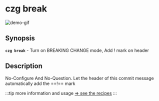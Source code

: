 # czg break

![demo-gif](https://user-images.githubusercontent.com/40693636/175755362-2fdeed9e-cf05-4f41-b317-453154a5775c.gif) <!-- size=688x247 -->

## Synopsis

**`czg break`** - Turn on BREAKING CHANGE mode, Add ! mark on header

## Description

No-Configure And No-Question. Let the header of this commit message automatically add the ==!== mark

:::tip
more information and usage [⇒ see the recipes](/recipes/breakingchange.html)
:::
